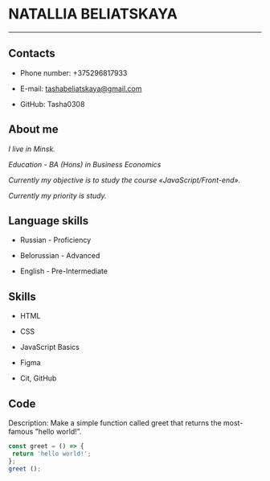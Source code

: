 NATALLIA BELIATSKAYA
==================
***

Contacts
-----------------
* Phone number: +375296817933

* E-mail: tashabeliatskaya@gmail.com

* GitHub: Tasha0308

About me
------------------
_I live in Minsk._

_Education - BA (Hons) in Business Economics_

_Currently my objective is to study the course «JavaScript/Front-end»._

_Currently my priority is study._

Language skills
------------------
* Russian - Proficiency

* Belorussian - Advanced

* English - Pre-Intermediate

Skills
------------------
* HTML

* CSS

* JavaScript Basics

* Figma

* Cit, GitHub

Code
------------------
Description:
Make a simple function called greet that returns the most-famous "hello world!".
```javascript
const greet = () => {
 return 'hello world!';
};
greet ();
```